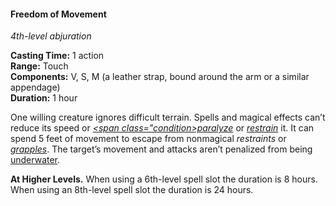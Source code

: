 #### Freedom of Movement
<!-- markdownlint-disable link-image-reference-definitions -->
[_metadata_:spell_name]:- "Freedom of Movement"
[_metadata_:spell_level]:- "4"
[_metadata_:spell_school]:- "abjuration"
[_metadata_:ritual]:- "false"
[_metadata_:casting_time_amount]:- "1"
[_metadata_:casting_time_unit]:- "action"
[_metadata_:range]:- "Touch"
[_metadata_:target]:- "One willing creature"
[_metadata_:components_verbal]:- "true"
[_metadata_:components_somatic]:- "true"
[_metadata_:components_material]:- "true"
[_metadata_:components_material_description]:- "a leather strap, bound around the arm or a similar appendage"
[_metadata_:duration]:- "1 hour"
[_metadata_:concentration]:- "false"
[_metadata_:compared_to_wotc_srd_5.1]:- "mechanics_different_wording_different"
[_metadata_:compared_to_a5e_srd]:- "mechanics_same_wording_different"
<!-- markdownlint-disable-next-line no-emphasis-as-heading -->
_4th-level abjuration_

**Casting Time:** 1 action \
**Range:** Touch \
**Components:** V, S, M (a leather strap, bound around the arm or a similar appendage) \
**Duration:** 1 hour

One willing creature ignores difficult terrain.
Spells and magical effects can’t reduce its speed or _[<span class="condition>paralyze</span>](#Conditions_paralyzed)_ or _[<span class="condition">restrain</span>](#Conditions_restrained)_ it.
It can spend 5 feet of movement to escape from nonmagical _restraints_ or _[<span class="condition">grapples</span>](#Conditions_grappled)_.
The target’s movement and attacks aren’t penalized from being [underwater](#Combat_Underwater_Combat_underwater_combat).

**At Higher Levels.**
When using a 6th-level spell slot the duration is 8 hours.
When using an 8th-level spell slot the duration is 24 hours.
